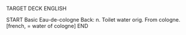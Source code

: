 TARGET DECK
ENGLISH

START
Basic
Eau-de-cologne
Back: n. Toilet water orig. From cologne. [french, = water of cologne]
END

